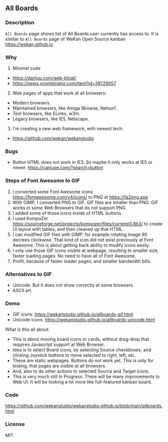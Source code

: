 ## All Boards

### Description

`All Boards` page shows list of All Boards user currently has access to.
It is similar to `All Boards` page of WeKan Open Source kanban https://wekan.github.io

### Why

1. Minimal code
  - https://danluu.com/web-bloat/
  - https://news.ycombinator.com/item?id=39729057
2. Web pages of apps that work at all browsers:
  - Modern browsers.
  - Maintained browsers, like Amiga IBrowse, Netsurf.
  - Text browsers, like ELinks, w3m.
  - Legacy browsers, like IE5, Netscape.
3. I'm creating a new web framework, with newest tech:
  - https://github.com/wekan/wekanstudio

### Bugs

- Button HTML does not work in IE3. So maybe it only works at IE5 or newer. https://caniuse.com/?search=button

### Steps of Font Awesome to GIF

1. I converted some Font Awesome icons https://fontawesome.com/v4/icons/ to PNG at https://fa2png.app
2. With GIMP, I converted PNG to GIF. GIF files are smaller than PNG. GIF works in some Web Browsers that do not support PNG.
3. I added some of those icons inside of HTML buttons.
4. I used KompoZer https://sourceforge.net/projects/kompozer/files/current/0.8b3/ to create UI layout with tables, and then cleaned up that HTML.
5. I can modified GIF files with GIMP, for example rotating image 90 decrees clockwise.
   That kind of icon did not exist previously at Font Awesome.
   This is about getting back ability to modify icons easily.
6. I only use those GIF icons visible at webpage, resulting to smaller size, faster loading pages.
   No need to have all of Font Awesome.
7. Profit, because of faster loader pages, and smaller bandwidth bills.

### Alternatives to GIF

- Unicode. But it does not show correctly at some browsers.
- ASCII art.

### Demo

- GIF icons: https://wekanstudio.github.io/allboards-gif.html
- Unicode icons: https://wekanstudio.github.io/allboards-unicode.html

What is this all about:

- This is about moving board icons or cards, without drag-drop that requires Javascript support at Web Browser.
- Idea is to select Board icons, by selecting Source checkboxes, and clicking Joystick buttons to move selected to right, left, etc.
- These are static webpages. Buttons do not work yet. This is only for testing, that pages are visible at all browsers.
- And, also to do other actions to selected Source and Target icons.
- This is very much still In Progress. There will be many improvements to Web UI. It will be looking a lot more like full-featured kanban board.

### Code

https://github.com/wekanstudio/wekanstudio.github.io/blob/main/allboards.html

### License

MIT.
